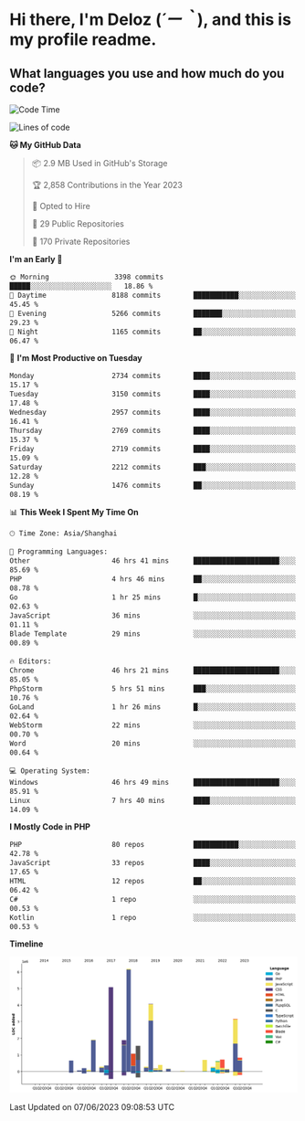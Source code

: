 # **Hi there, I'm Deloz (*´ー｀*), and this is my profile readme.**

## **What languages you use and how much do you code?**

<!--START_SECTION:waka-->
![Code Time](http://img.shields.io/badge/Code%20Time-1%2C634%20hrs%2045%20mins-blue)

![Lines of code](https://img.shields.io/badge/From%20Hello%20World%20I%27ve%20Written-30.9%20million%20lines%20of%20code-blue)

**🐱 My GitHub Data** 

> 📦 2.9 MB Used in GitHub's Storage 
 > 
> 🏆 2,858 Contributions in the Year 2023
 > 
> 💼 Opted to Hire
 > 
> 📜 29 Public Repositories 
 > 
> 🔑 170 Private Repositories 
 > 
**I'm an Early 🐤** 

```text
🌞 Morning                3398 commits        █████░░░░░░░░░░░░░░░░░░░░   18.86 % 
🌆 Daytime                8188 commits        ███████████░░░░░░░░░░░░░░   45.45 % 
🌃 Evening                5266 commits        ███████░░░░░░░░░░░░░░░░░░   29.23 % 
🌙 Night                  1165 commits        ██░░░░░░░░░░░░░░░░░░░░░░░   06.47 % 
```
📅 **I'm Most Productive on Tuesday** 

```text
Monday                   2734 commits        ████░░░░░░░░░░░░░░░░░░░░░   15.17 % 
Tuesday                  3150 commits        ████░░░░░░░░░░░░░░░░░░░░░   17.48 % 
Wednesday                2957 commits        ████░░░░░░░░░░░░░░░░░░░░░   16.41 % 
Thursday                 2769 commits        ████░░░░░░░░░░░░░░░░░░░░░   15.37 % 
Friday                   2719 commits        ████░░░░░░░░░░░░░░░░░░░░░   15.09 % 
Saturday                 2212 commits        ███░░░░░░░░░░░░░░░░░░░░░░   12.28 % 
Sunday                   1476 commits        ██░░░░░░░░░░░░░░░░░░░░░░░   08.19 % 
```


📊 **This Week I Spent My Time On** 

```text
🕑︎ Time Zone: Asia/Shanghai

💬 Programming Languages: 
Other                    46 hrs 41 mins      █████████████████████░░░░   85.69 % 
PHP                      4 hrs 46 mins       ██░░░░░░░░░░░░░░░░░░░░░░░   08.78 % 
Go                       1 hr 25 mins        █░░░░░░░░░░░░░░░░░░░░░░░░   02.63 % 
JavaScript               36 mins             ░░░░░░░░░░░░░░░░░░░░░░░░░   01.11 % 
Blade Template           29 mins             ░░░░░░░░░░░░░░░░░░░░░░░░░   00.89 % 

🔥 Editors: 
Chrome                   46 hrs 21 mins      █████████████████████░░░░   85.05 % 
PhpStorm                 5 hrs 51 mins       ███░░░░░░░░░░░░░░░░░░░░░░   10.76 % 
GoLand                   1 hr 26 mins        █░░░░░░░░░░░░░░░░░░░░░░░░   02.64 % 
WebStorm                 22 mins             ░░░░░░░░░░░░░░░░░░░░░░░░░   00.70 % 
Word                     20 mins             ░░░░░░░░░░░░░░░░░░░░░░░░░   00.64 % 

💻 Operating System: 
Windows                  46 hrs 49 mins      █████████████████████░░░░   85.91 % 
Linux                    7 hrs 40 mins       ████░░░░░░░░░░░░░░░░░░░░░   14.09 % 
```

**I Mostly Code in PHP** 

```text
PHP                      80 repos            ███████████░░░░░░░░░░░░░░   42.78 % 
JavaScript               33 repos            ████░░░░░░░░░░░░░░░░░░░░░   17.65 % 
HTML                     12 repos            ██░░░░░░░░░░░░░░░░░░░░░░░   06.42 % 
C#                       1 repo              ░░░░░░░░░░░░░░░░░░░░░░░░░   00.53 % 
Kotlin                   1 repo              ░░░░░░░░░░░░░░░░░░░░░░░░░   00.53 % 
```



**Timeline**

![Lines of Code chart](https://raw.githubusercontent.com/deloz/deloz/main/assets/bar_graph.png)


 Last Updated on 07/06/2023 09:08:53 UTC
<!--END_SECTION:waka-->
